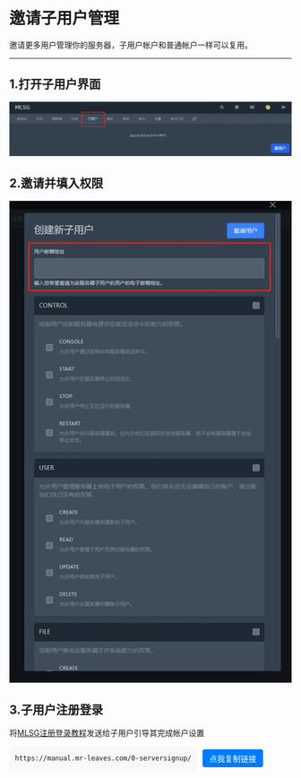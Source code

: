 # 邀请子用户管理
邀请更多用户管理你的服务器，子用户帐户和普通帐户一样可以复用。

---

## 1.打开子用户界面
![管理界面](\assets\2.0\subuser-1.png)
<br>

## 2.邀请并填入权限
![邀请界面](\assets\2.0\subuser-2.png)
<br>

## 3.子用户注册登录
将[MLSG注册登录教程](https://manual.mr-leaves.com/0-serversignup/)发送给子用户引导其完成帐户设置

<!-- Display the link and button in a flexbox container -->
<div class="copy-container">
    <code>https://manual.mr-leaves.com/0-serversignup/</code>
    <button class="copy-btn" onclick="copyToClipboard()">点我复制链接</button>
</div>
<div id="notification" class="notification">链接已复制</div>

<!-- CSS for the button, notification, and flexbox container -->
<style>
.copy-container {
    display: flex;
    align-items: center; /* Vertically aligns items in the center */
    gap: 10px; /* Spacing between the code and button */
}

code {
    background-color: #f8f8f8;
    padding: 6px 10px;
    border-radius: 4px;
    height: 32px; /* Set a fixed height */
    display: flex;
    align-items: center; /* Align text in the center */
}

.copy-btn {
    background-color: #007BFF;
    border: none;
    color: white;
    padding: 6px 12px;
    font-size: 14px;
    height: 32px; /* Same fixed height as the code element */
    cursor: pointer;
    border-radius: 4px;
    transition: background-color 0.3s ease;
}

.copy-btn:hover {
    background-color: #0056b3;
}

.notification {
    display: none;
    background-color: #28a745; /* green background */
    color: white;
    padding: 6px 10px;
    margin-top: 5px;
    border-radius: 3px;
    font-size: 12px;
}
</style>

<!-- JavaScript to copy the link to clipboard and show notification -->
<script>
function copyToClipboard() {
    const el = document.createElement('textarea');
    el.value = 'https://manual.mr-leaves.com/0-serversignup/';
    document.body.appendChild(el);
    el.select();
    document.execCommand('copy');
    document.body.removeChild(el);
    
    // Show the notification
    const notification = document.getElementById('notification');
    notification.style.display = 'block';
    
    // Hide the notification after 3 seconds
    setTimeout(() => {
        notification.style.display = 'none';
    }, 3000);
}
</script>

<br>
